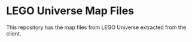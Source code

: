 # LEGO Universe Map Files

This repository has the map files from LEGO Universe extracted from the client.
